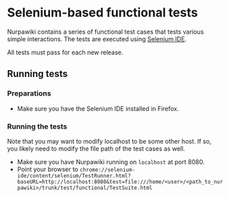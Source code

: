# Selenium-based functional tests #

Nurpawiki contains a series of functional test cases that tests various simple interactions.  The tests are executed using [Selenium IDE](http://www.openqa.org/selenium-ide/).

All tests must pass for each new release.

## Running tests ##

### Preparations ###
  * Make sure you have the Selenium IDE installed in Firefox.

### Running the tests ###
Note that you may want to modify localhost to be some other host.  If so, you likely need to modify the file path of the test cases as well.

  * Make sure you have Nurpawiki running on `localhost` at port 8080.
  * Point your browser to `chrome://selenium-ide/content/selenium/TestRunner.html?baseURL=http://localhost:8080&test=file:///home/<user>/<path_to_nurpawiki>/trunk/test/functional/TestSuite.html`